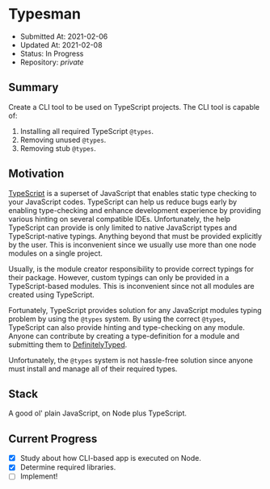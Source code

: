 # Typesman

- Submitted At: 2021-02-06
- Updated At: 2021-02-08
- Status: In Progress
- Repository: _private_

## Summary

Create a CLI tool to be used on TypeScript projects. The CLI tool is capable of:

1. Installing all required TypeScript `@types`.
2. Removing unused `@types`.
3. Removing stub `@types`.

## Motivation

[TypeScript](https://www.typescriptlang.org/) is a superset of JavaScript that enables static type checking to your JavaScript codes. TypeScript can help us reduce bugs early by enabling type-checking and enhance development experience by providing various hinting on several compatible IDEs. Unfortunately, the help TypeScript can provide is only limited to native JavaScript types and TypeScript-native typings. Anything beyond that must be provided explicitly by the user. This is inconvenient since we usually use more than one node modules on a single project.

Usually, is the module creator responsibility to provide correct typings for their package. However, custom typings can only be provided in a TypeScript-based modules. This is inconvenient since not all modules are created using TypeScript.

Fortunately, TypeScript provides solution for any JavaScript modules typing problem by using the `@types` system. By using the correct `@types`, TypeScript can also provide hinting and type-checking on any module. Anyone can contribute by creating a type-definition for a module and submitting them to [DefinitelyTyped](https://definitelytyped.org/).

Unfortunately, the `@types` system is not hassle-free solution since anyone must install and manage all of their required types.

## Stack

A good ol' plain JavaScript, on Node plus TypeScript.

## Current Progress

- [x] Study about how CLI-based app is executed on Node.
- [x] Determine required libraries.
- [ ] Implement!
